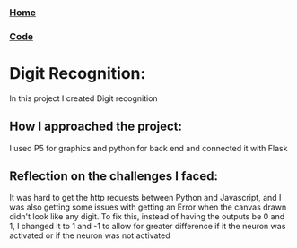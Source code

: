 ### [Home](index.html)
### [Code](https://github.com/mrprokoala/digit-recognition)

# Digit Recognition: 
In this project I created Digit recognition

## How I approached the project: 
I used P5 for graphics and python for back end and connected it with Flask
 
## Reflection on the challenges I faced: 
It was hard to get the http requests between Python and Javascript, and I was also getting some issues with getting an Error when the canvas drawn didn't look like any digit. To fix this, instead of having the outputs be 0 and 1, I changed it to 1 and -1 to allow for greater difference if it the neuron was activated or if the neuron was not activated
